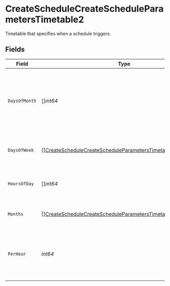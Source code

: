 # CreateScheduleCreateScheduleParametersTimetable2

Timetable that specifies when a schedule triggers.


## Fields

| Field                                                                                                                                                 | Type                                                                                                                                                  | Required                                                                                                                                              | Description                                                                                                                                           |
| ----------------------------------------------------------------------------------------------------------------------------------------------------- | ----------------------------------------------------------------------------------------------------------------------------------------------------- | ----------------------------------------------------------------------------------------------------------------------------------------------------- | ----------------------------------------------------------------------------------------------------------------------------------------------------- |
| `DaysOfMonth`                                                                                                                                         | []*int64*                                                                                                                                             | :heavy_check_mark:                                                                                                                                    | Days in a month in which the schedule triggers. This is mutually exclusive with days in a week.                                                       |
| `DaysOfWeek`                                                                                                                                          | [][CreateScheduleCreateScheduleParametersTimetable2DaysOfWeek](../../models/operations/createschedulecreatescheduleparameterstimetable2daysofweek.md) | :heavy_minus_sign:                                                                                                                                    | Days in a week in which the schedule triggers.                                                                                                        |
| `HoursOfDay`                                                                                                                                          | []*int64*                                                                                                                                             | :heavy_check_mark:                                                                                                                                    | Hours in a day in which the schedule triggers.                                                                                                        |
| `Months`                                                                                                                                              | [][CreateScheduleCreateScheduleParametersTimetable2Months](../../models/operations/createschedulecreatescheduleparameterstimetable2months.md)         | :heavy_minus_sign:                                                                                                                                    | Months in which the schedule triggers.                                                                                                                |
| `PerHour`                                                                                                                                             | *int64*                                                                                                                                               | :heavy_check_mark:                                                                                                                                    | Number of times a schedule triggers per hour, value must be between 1 and 60                                                                          |